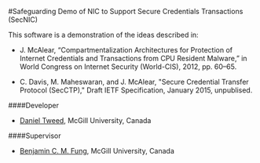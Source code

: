 #Safeguarding
Demo of NIC to Support Secure Credentials Transactions (SecNIC)

This software is a demonstration of the ideas described in:

* J. McAlear, “Compartmentalization Architectures for Protection of Internet Credentials and Transactions from CPU Resident Malware,” in World Congress on Internet Security (World-CIS), 2012, pp. 60–65.

* C. Davis, M. Maheswaran, and J. McAlear, "Secure Credential Transfer Protocol (SecCTP)," Draft IETF Specification, January 2015, unpublised.

####Developer
* [Daniel Tweed](http://github.com/dantweed), McGill University, Canada

####Supervisor
* [Benjamin C. M. Fung](http://dmas.lab.mcgill.ca/fung/), McGill University, Canada
